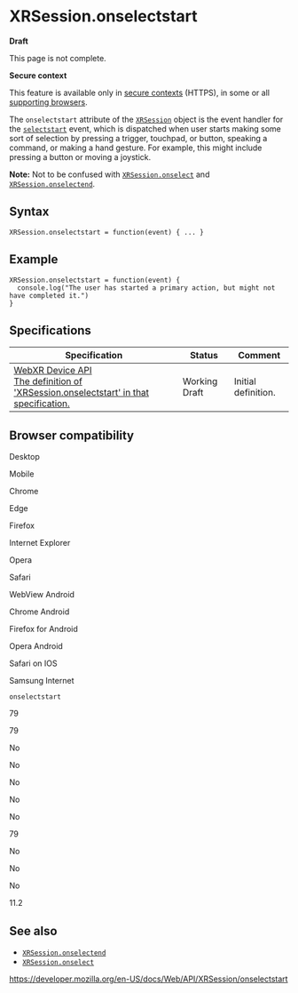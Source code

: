 XRSession.onselectstart
=======================

**Draft**

This page is not complete.

**Secure context**

This feature is available only in [secure contexts](https://developer.mozilla.org/en-US/docs/Web/Security/Secure_Contexts) (HTTPS), in some or all [supporting browsers](#browser_compatibility).

The `onselectstart` attribute of the [`XRSession`](../xrsession) object is the event handler for the [`selectstart`](selectstart_event) event, which is dispatched when user starts making some sort of selection by pressing a trigger, touchpad, or button, speaking a command, or making a hand gesture. For example, this might include pressing a button or moving a joystick.

**Note:** Not to be confused with [`XRSession.onselect`](onselect) and [`XRSession.onselectend`](onselectend).

Syntax
------

    XRSession.onselectstart = function(event) { ... }

Example
-------

    XRSession.onselectstart = function(event) {
      console.log("The user has started a primary action, but might not have completed it.")
    }

Specifications
--------------

<table><thead><tr class="header"><th>Specification</th><th>Status</th><th>Comment</th></tr></thead><tbody><tr class="odd"><td><a href="https://immersive-web.github.io/webxr/#dom-xrsession-onselectstart">WebXR Device API<br />
<span class="small">The definition of 'XRSession.onselectstart' in that specification.</span></a></td><td><span class="spec-wd">Working Draft</span></td><td>Initial definition.</td></tr></tbody></table>

Browser compatibility
---------------------

Desktop

Mobile

Chrome

Edge

Firefox

Internet Explorer

Opera

Safari

WebView Android

Chrome Android

Firefox for Android

Opera Android

Safari on IOS

Samsung Internet

`onselectstart`

79

79

No

No

No

No

No

79

No

No

No

11.2

See also
--------

-   [`XRSession.onselectend`](onselectend)
-   [`XRSession.onselect`](onselect)

<a href="https://developer.mozilla.org/en-US/docs/Web/API/XRSession/onselectstart" class="_attribution-link">https://developer.mozilla.org/en-US/docs/Web/API/XRSession/onselectstart</a>
